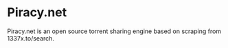 # Piracy.net
Piracy.net is an open source torrent sharing engine based on scraping from 1337x.to/search.
